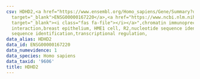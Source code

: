 ```yaml
---
csv: HDHD2,<a href="https://www.ensembl.org/Homo_sapiens/Gene/Summary?db=core;g=ENSG00000167220"
  target="_blank">ENSG00000167220</a>,<a href="https://www.ncbi.nlm.nih.gov/pubmed/22863008"
  target="_blank"><i class="fas fa-file"></i></a>",chromatin immunoprecipitation assay,direct
  interaction,breast epithelium, HME1 cell, R2,nucleotide sequence identification,nucleotide
  sequence identification,transcriptional regulation,
data_alias: HDHD2
data_id: ENSG00000167220
data_numevidence: 1
data_species: Homo sapiens
data_taxid: '9606'
title: HDHD2
---
```

